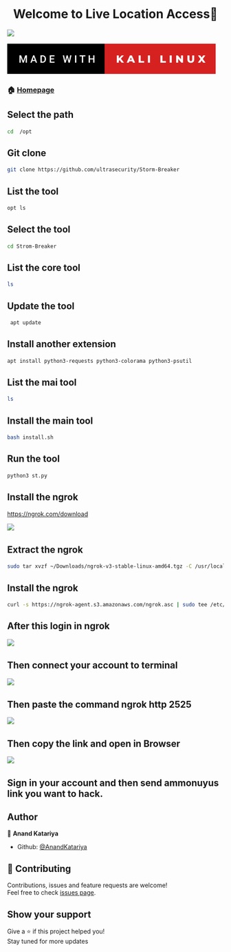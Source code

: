 <h1 align="center">Welcome to Live Location Access👋</h1>
<p>
  <img src="https://img.shields.io/badge/version-0.1-blue.svg?cacheSeconds=2592000" />
</p>
<img src="https://raw.githubusercontent.com/AnandKatariya/Kali-Linux-Jupyter-Notebook-Installation/a9eea7518be7dadfdc60ac934d98e59735590209/Image/made-with-kali-linux.svg" >

> 
### 🏠 [Homepage](https://github.com/AnandKatariya?tab=repositories)
## Select the path
```sh
cd  /opt
```
## Git clone
```sh
git clone https://github.com/ultrasecurity/Storm-Breaker
```
## List the tool
```sh
opt ls
```
## Select the tool
```sh
cd Strom-Breaker
```
## List the core tool 
```sh
ls
```
## Update the tool
```sh
 apt update
```
## Install another extension
```sh
apt install python3-requests python3-colorama python3-psutil
```
## List the mai tool
```sh
ls
```
## Install the main tool
```sh
bash install.sh
```
## Run the tool
```sh
python3 st.py
```




## Install the ngrok

https://ngrok.com/download

<p>
  <img src="https://raw.githubusercontent.com/AnandKatariya/Live-Location-Kali-Linux/main/picture/demo01.png" />
</p>

## Extract the ngrok
```sh
sudo tar xvzf ~/Downloads/ngrok-v3-stable-linux-amd64.tgz -C /usr/local/bin
```


## Install the ngrok
```sh
curl -s https://ngrok-agent.s3.amazonaws.com/ngrok.asc | sudo tee /etc/apt/trusted.gpg.d/ngrok.asc >/dev/null && echo "deb https://ngrok-agent.s3.amazonaws.com buster main" | sudo tee /etc/apt/sources.list.d/ngrok.list && sudo apt update && sudo apt install ngrok
```


## After this login in ngrok
<p>
  <img src="https://raw.githubusercontent.com/AnandKatariya/Live-Location-Kali-Linux/main/picture/demo02.png" />
</p>


## Then connect your account to terminal 

<p>
  <img src="https://raw.githubusercontent.com/AnandKatariya/Live-Location-Kali-Linux/main/picture/demo03.jpeg" />
</p>

## Then paste the command ngrok http 2525
<p>
  <img src="https://raw.githubusercontent.com/AnandKatariya/Live-Location-Kali-Linux/main/picture/DEMO04.png" />
</p>

## Then copy the link and open in Browser

<p>
  <img src="https://raw.githubusercontent.com/AnandKatariya/Live-Location-Kali-Linux/main/picture/demo05.jpeg" />
</p>

## Sign in your account and then send ammonuyus link you want to hack.
## Author

👤 **Anand Katariya**

* Github: [@AnandKatariya](https://github.com/AnandKatariya)

## 🤝 Contributing

Contributions, issues and feature requests are welcome!<br />Feel free to check [issues page](https://github.com/AnandKatariya/Cam-Dumper/issues).

## Show your support

Give a ⭐️ if this project helped you! <br>
Stay tuned for more updates







